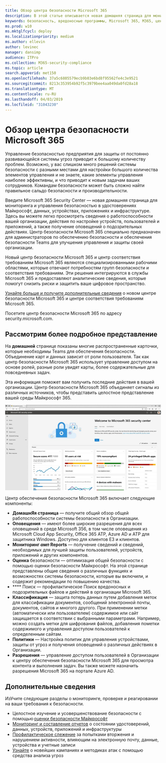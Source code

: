 ```yaml
---
title: Обзор центра безопасности Microsoft 365
description: В этой статье описывается новая домашняя страница для мониторинга и управления безопасностью в удостоверениях Майкрософт, данных, устройствах и приложениях.
keywords: безопасность, вредоносные программы, Microsoft 365, M365, центр безопасности, монитор, отчет, удостоверения, данные, устройства, приложения
ms.prod: w10
ms.mktglfcycl: deploy
ms.localizationpriority: medium
ms.author: ellevin
author: levinec
manager: dansimp
audience: ITPro
ms.collection: M365-security-compliance
ms.topic: article
search.appverid: met150
ms.openlocfilehash: 37a5c6805579ecb9b03e6bd8f95562fe4c3e9521
ms.sourcegitcommit: 8213c353954b92f5c3979bee4aa049da0fd28a18
ms.translationtype: MT
ms.contentlocale: ru-RU
ms.lasthandoff: 04/03/2019
ms.locfileid: "31043230"
---
```

# <a name="overview-of-the-microsoft-365-security-center"></a>Обзор центра безопасности Microsoft 365

Управление безопасностью предприятия для защиты от постоянно развивающейся системы угроз приводит к большому количеству проблем. Возможно, у вас слишком много решений системы безопасности с разными местами для настройки большого количества элементов управления и не знаете, какие элементы управления наиболее эффективны, и что приводит к новым задачам ваших сотрудников. Командам безопасности может быть сложно найти правильное сальдо безопасности и производительности.

Введите Microsoft 365 Security Center — новая домашняя страница для мониторинга и управления безопасностью в удостоверениях Майкрософт, данных, устройствах, приложениях и инфраструктуре. Здесь вы можете легко просмотреть сведения о работоспособности вашей организации, действия по настройке устройств, пользователей и приложений, а также получение оповещений о подозрительных действиях. Центр безопасности Microsoft 365 специально предназначен для администраторов по обеспечению безопасности и обеспечения безопасности Teams для улучшения управления и защиты своей организации.

Новый центр безопасности Microsoft 365 и центр соответствия требованиям Microsoft 365 являются специализированными рабочими областями, которые отвечают потребностям групп безопасности и соответствия требованиям. Эти решения интегрируются в службы Microsoft 365 и предоставляют аналитические сведения, которые помогут снизить риски и защитить ваше цифровое пространство.

[Узнайте больше и получите дополнительные сведения](https://docs.microsoft.com/en-us/office365/securitycompliance/microsoft-security-and-compliance) о новом центре безопасности Microsoft 365 и центре соответствия требованиям Microsoft 365.

Посетите центр безопасности Microsoft 365 по адресу security.microsoft.com.  

## <a name="lets-take-a-closer-look"></a>Рассмотрим более подробное представление

На **домашней** странице показаны многие распространенные карточки, которые необходимы Teams для обеспечения безопасности. Объединение карт и данных зависит от роли пользователя. Так как центр безопасности Microsoft 365 использует управление доступом на основе ролей, разные роли увидят карты, более содержательные для повседневных задач.  

Эта информация поможет вам получить последние действия в вашей организации. Центр безопасности Microsoft 365 объединяет сигналы из различных источников, чтобы представить целостное представление вашей среды Майкрософт 365.

![Домашняя страница безопасности Microsoft 365](./media/security-docs/home.jpg)

Центр обеспечения безопасности Microsoft 365 включает следующие компоненты:

* **ДомашнЯя страница** — получите общий обзор общей работоспособности системы безопасности в Организации.
* **Оповещения** — имеют более широкие разрешения для всех оповещений в среде Microsoft 356, в том числе оповещения из Microsoft Cloud App Security, Office 365 ATP, Azure AD и ATP для защитника Windows. Доступно для клиентов E3 и клиентов.  
* **Мониторинг _амп_ Reports** — получение сведений и сведений, необходимых для лучшей защиты пользователей, устройств, приложений и других компонентов. 
* **Оценка** безопасности — оптимизация общей безопасности с помощью оценки безопасности Майкрософт. На этой странице представлены общие сведения о различных функциях и возможностях системы безопасности, которые вы включили, и содержит рекомендации по повышению качества.
* **** Поиск — профилактическое Поиск вредоносных и подозрительных файлов и действий в организации Microsoft 365.
* **Классификация** — защита потерь данных путем добавления меток для классификации документов, сообщений электронной почты, документов, сайтов и многого другого. При применении метки (автоматически или пользователем) содержимое или сайт защищается в соответствии с выбранными параметрами. Например, можно создать метки для шифрования файлов, добавления пометки содержимого и управления доступом пользователей к определенным сайтам.
* **Политики** — Настройка политик для управления устройствами, защиты от угроз и получения оповещений о различных действиях в Организации.
* **Разрешения** — управление доступом пользователей в Организации к центру обеспечения безопасности Microsoft 365 для просмотра контента и выполнения задач. Вы также можете назначить разрешения Microsoft 365 на портале Azure AD.

## <a name="learn-more"></a>Дополнительные сведения

ИзУчите следующие разделы о мониторинге, проверке и реагировании на ваши требования к безопасности.

* Целостное изучение и усовершенствование безопасности с помощью [оценки безопасности Майкрософт](microsoft-secure-score.md)
* [Мониторинг и составление отчетов](monitoring-and-reporting.md) о состоянии удостоверений, данных, устройств, приложений и инфраструктуры
* [Профилактическое слежение](hunting.md) за попытками вторжения и нарушением активности, влияющим на электронную почту, данные, устройства и учетные записи
* [Узнайте](latest-attack-campaigns.md) о новейших кампаниях и методиках атак с помощью средства анализа угроз
